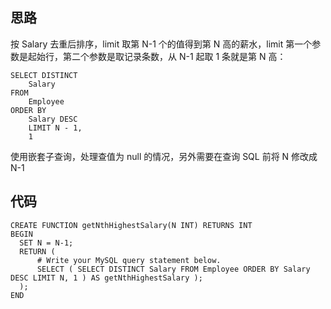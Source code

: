 ## 思路

按 Salary 去重后排序，limit 取第 N-1 个的值得到第 N 高的薪水，limit 第一个参数是起始行，第二个参数是取记录条数，从 N-1 起取 1 条就是第 N 高：

```mysql
SELECT DISTINCT
	Salary 
FROM
	Employee 
ORDER BY
	Salary DESC 
	LIMIT N - 1,
	1
```

使用嵌套子查询，处理查值为 null 的情况，另外需要在查询 SQL 前将 N 修改成 N-1

## 代码

```mysql
CREATE FUNCTION getNthHighestSalary(N INT) RETURNS INT
BEGIN
  SET N = N-1;
  RETURN (
      # Write your MySQL query statement below.
      SELECT ( SELECT DISTINCT Salary FROM Employee ORDER BY Salary DESC LIMIT N, 1 ) AS getNthHighestSalary );
  );
END
```

